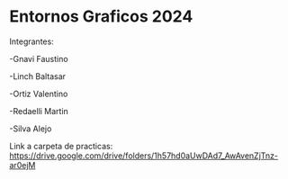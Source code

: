 # Entornos Graficos 2024

Integrantes:

-Gnavi Faustino

-Linch Baltasar

-Ortiz Valentino

-Redaelli Martin

-Silva Alejo

Link a carpeta de practicas: https://drive.google.com/drive/folders/1h57hd0aUwDAd7_AwAvenZjTnz-ar0ejM
